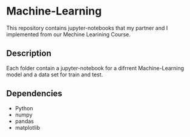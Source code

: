 # Machine-Learning
This repository contains jupyter-notebooks that my partner and I implemented from our Mechine Learining Course.

## Description
Each folder contain a jupyter-notebook for a difrrent Machine-Learning model and a data set for train and test.

## Dependencies
* Python
* numpy
* pandas
* matplotlib
